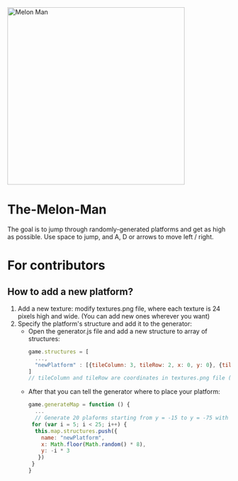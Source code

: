 <img src="https://i.ibb.co/F3T1QTH/Screenshot-2019-04-28-at-11-18-55.png" alt="Melon Man" height="400"/>

# The-Melon-Man

The goal is to jump through randomly-generated platforms and get as high as possible.
Use space to jump, and A, D or arrows to move left / right.

# For contributors

## How to add a new platform?
1. Add a new texture: modify textures.png file, where each texture is 24 pixels high and wide. (You can add new ones wherever you want)
2. Specify the platform's structure and add it to the generator:
    - Open the generator.js file and add a new structure to array of structures:
      ```javascript
      game.structures = [
        ...,
        "newPlatform" : [{tileColumn: 3, tileRow: 2, x: 0, y: 0}, {tileColumn: 4, tileRow: 2, x: 1, y: 0}, ...]
      ]
      // tileColumn and tileRow are coordinates in textures.png file (starting from 0), and x & y are coordinates in game
      ```
    - After that you can tell the generator where to place your platform:
      ```javascript
      game.generateMap = function () {
        ...
        // Generate 20 plaforms starting from y = -15 to y = -75 with random x ranging from 0 to 8
       for (var i = 5; i < 25; i++) {
        this.map.structures.push({
          name: "newPlatform",
          x: Math.floor(Math.random() * 8),
          y: -i * 3
         })
       }
      }
      ```  



